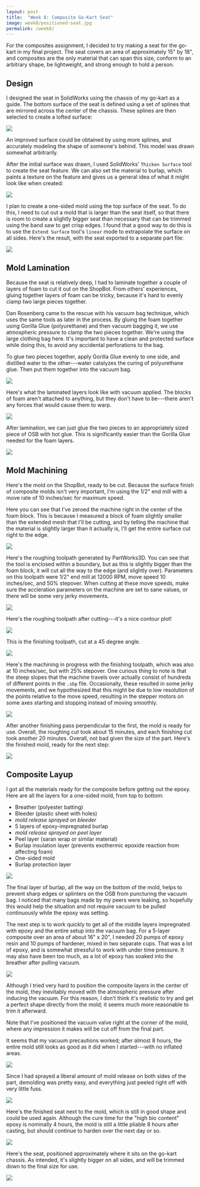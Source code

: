 ```yaml
---
layout: post
title:  "Week 8: Composite Go-Kart Seat"
image: week8/positioned-seat.jpg
permalink: /week8/
---
```


For the composites assignment, I decided to try making a seat for the
go-kart in my final project. The seat covers an area of approximately
15" by 18", and composites are the only material that can span this
size, conform to an arbitrary shape, be lightweight, and strong enough
to hold a person.

## Design

I designed the seat in SolidWorks using the chassis of my go-kart as a
guide. The bottom surface of the seat is defined using a set of
splines that are mirrored across the center of the chassis. These
splines are then selected to create a lofted surface:

![](seat-lofted.png)

An improved surface could be obtained by using more splines, and
accurately modeling the shape of someone's behind. This model was
drawn somewhat arbitrarily.

After the initial surface was drawn, I used SolidWorks' `Thicken
Surface` tool to create the seat feature. We can also set the material
to burlap, which paints a texture on the feature and gives us a
general idea of what it might look like when created:

![](seat-thickened.png)

I plan to create a one-sided mold using the top surface of the
seat. To do this, I need to cut out a mold that is larger than the
seat itself, so that there is room to create a slightly bigger seat
than necessary that can be trimmed using the band saw to get crisp
edges. I found that a good way to do this is to use the `Extend
Surface` tool's `linear` mode to extrapolate the surface on all
sides. Here's the result, with the seat exported to a separate part
file:

![](seat-extended.png)

## Mold Lamination

Because the seat is relatively deep, I had to laminate together a
couple of layers of foam to cut it out on the ShopBot. From others'
experiences, gluing together layers of foam can be tricky, because
it's hard to evenly clamp two large pieces together.

Dan Rosenberg came to the rescue with his vacuum bag technique, which
uses the same tools as later in the process. By gluing the foam
together using Gorilla Glue (polyurethane) and then vacuum bagging it,
we use atmospheric pressure to clamp the two pieces together.  We're
using the large clothing bag here. It's important to have a clean and
protected surface while doing this, to avoid any accidental
perforations to the bag.

To glue two pieces together, apply Gorilla Glue evenly to one side,
and distilled water to the other---water catalyzes the curing of
polyurethane glue. Then put them together into the vacuum bag.

![](vacuum-lamination.jpg)

Here's what the laminated layers look like with vacuum applied. The
blocks of foam aren't attached to anything, but they don't have to
be---there aren't any forces that would cause them to warp.

![](lamination.jpg)

After lamination, we can just glue the two pieces to an appropriately
sized piece of OSB with hot glue. This is significantly easier than
the Gorilla Glue needed for the foam layers.

![](laminated.jpg)

## Mold Machining

Here's the mold on the ShopBot, ready to be cut. Because the surface
finish of composite molds isn't very important, I'm using the 1/2" end
mill with a move rate of 10 inches/sec for maximum speed.

Here you can see that I've zeroed the machine right in the center of
the foam block. This is because I measured a block of foam slightly
smaller than the extended mesh that I'll be cutting, and by telling
the machine that the material is slightly larger than it actually is,
I'll get the entire surface cut right to the edge.

![](zeroing.jpg)

Here's the roughing toolpath generated by PartWorks3D. You can see
that the tool is enclosed within a boundary, but as this is slightly
bigger than the foam block, it will cut all the way to the edge (and
slightly over). Parameters on this toolpath were 1/2" end mill at
12000 RPM, move speed 10 inches/sec, and 50% stepover.  When cutting
at these move speeds, make sure the accleration parameters on the
machine are set to sane values, or there will be some very jerky
movements.

![](roughing.png)

Here's the roughing toolpath after cutting---it's a nice contour plot!

![](rough-cut.jpg)

This is the finishing toolpath, cut at a 45 degree angle.

![](finishing.png)

Here's the machining in progress with the finishing toolpath, which
was also at 10 inches/sec, but with 25% stepover. One curious thing to
note is that the steep slopes that the machine travels over actually
consist of hundreds of different points in the `.sbp`
file. Occasionally, these resulted in some jerky movements, and we
hypothesized that this might be due to low resolution of the points
relative to the move speed, resulting in the stepper motors on some
axes starting and stopping instead of moving smoothly.

![](finish-cut.jpg)

After another finishing pass perpendicular to the first, the mold is
ready for use. Overall, the roughing cut took about 15 minutes, and
each finishing cut took another 20 minutes. Overall, not bad given the
size of the part. Here's the finished mold, ready for the next step:

![](mold.jpg)

## Composite Layup

I got all the materials ready for the composite before getting out the
epoxy. Here are all the layers for a one-sided mold, from top to
bottom:

- Breather (polyester batting)
- Bleeder (plastic sheet with holes)
- *mold release sprayed on bleeder*
- 5 layers of epoxy-impregnated burlap
- *mold release sprayed on peel layer*
- Peel layer (saran wrap or similar material)
- Burlap insulation layer (prevents exothermic epoxide reaction from affecting foam)
- One-sided mold
- Burlap protection layer

![](layers.jpg)

The final layer of burlap, all the way on the bottom of the mold,
helps to prevent sharp edges or splinters on the OSB from puncturing
the vacuum bag. I noticed that many bags made by my peers were
leaking, so hopefully this would help the situation and not require
vacuum to be pulled continuously while the epoxy was setting.

The next step is to work quickly to get all of the middle layers
impregnated with epoxy and the entire setup into the vacuum bag. For a
5-layer composite over an area of about 16" x 20", I needed 20 pumps
of epoxy resin and 10 pumps of hardener, mixed in two separate
cups. That was a lot of epoxy, and is somewhat stressful to work with
under time pressure. It may also have been too much, as a lot of epoxy
has soaked into the breather after pulling vacuum.

![](bagged.jpg)

Although I tried very hard to position the composite layers in the
center of the mold, they inevitably moved with the atmospheric
pressure after inducing the vacuum. For this reason, I don't think
it's realistic to try and get a perfect shape directly from the mold;
it seems much more reasonable to trim it afterward.

Note that I've positioned the vacuum valve right at the corner of the
mold, where any impression it makes will be cut off from the final
part.

It seems that my vacuum precautions worked; after almost 8 hours, the
entire mold still looks as good as it did when I started---with no
inflated areas.

![](vacuum-hardened.jpg)

Since I had sprayed a liberal amount of mold release on both sides of
the part, demolding was pretty easy, and everything just peeled right
off with very little fuss.

![](demolding.jpg)

Here's the finished seat next to the mold, which is still in good
shape and could be used again. Although the cure time for the "high
bio content" epoxy is nominally 4 hours, the mold is still a little
pliable 8 hours after casting, but should continue to harden over the
next day or so.

![](cast-seat.jpg)

Here's the seat, positioned approximately where it sits on the go-kart
chassis. As intended, it's slightly bigger on all sides, and will be
trimmed down to the final size for use.

![](positioned-seat.jpg)
